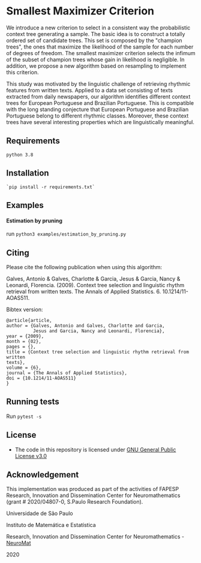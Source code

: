 # Smallest Maximizer Criterion

We introduce a new criterion to select in a consistent way the probabilistic context tree generating a sample. The basic idea is to construct a totally ordered set of candidate trees. This set is composed by the "champion trees", the ones that maximize the likelihood of the sample for each number of degrees of freedom. The smallest maximizer criterion selects the infimum of the subset of champion trees whose gain in likelihood is negligible. In addition, we propose a new algorithm based on resampling to implement this criterion.

This study was motivated by the linguistic challenge of retrieving rhythmic features from written texts. Applied to a data set consisting of texts extracted from daily newspapers, our algorithm identifies different context trees for European Portuguese and Brazilian Portuguese. This is compatible with the long standing conjecture that European Portuguese and Brazilian Portuguese belong to different rhythmic classes. Moreover, these context trees have several interesting properties which are linguistically meaningful.


## Requirements
	python 3.8


## Installation
	`pip install -r requirements.txt`



## Examples

#### Estimation by pruning

run `python3 examples/estimation_by_pruning.py`


## Citing

Please cite the following publication when using this algorithm:

Galves, Antonio & Galves, Charlotte & Garcia, Jesus & Garcia, Nancy & Leonardi, Florencia. (2009). Context tree selection and linguistic rhythm retrieval from written texts. The Annals of Applied Statistics. 6. 10.1214/11-AOAS511.


Bibtex version:

```
@article{article,
author = {Galves, Antonio and Galves, Charlotte and Garcia,
          Jesus and Garcia, Nancy and Leonardi, Florencia},
year = {2009},
month = {02},
pages = {},
title = {Context tree selection and linguistic rhythm retrieval from written
texts},
volume = {6},
journal = {The Annals of Applied Statistics},
doi = {10.1214/11-AOAS511}
}
```

## Running tests

Run `pytest -s`

## License

* The code in this repository is licensed under [GNU General Public License v3.0](LICENSE)


## Acknowledgement

This implementation was produced as part of the activities of FAPESP Research, Innovation and Dissemination Center for Neuromathematics (grant # 2020/04807-0, S.Paulo Research Foundation).


Universidade de São Paulo

Instituto de Matemática e Estatística

Research, Innovation and Dissemination Center for Neuromathematics - [NeuroMat](https://neuromat.numec.prp.usp.br/)

2020

